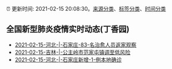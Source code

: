 :alarm_clock: 更新时间: 2021-02-15 20:08:30。[来源分类](../README.md)、[标签分类](../TAGS.md)、[时间分类](../TIMELINE.md)

## 全国新型肺炎疫情实时动态(丁香园)




- [2021-02-15-河北-|-石家庄-83-名治愈人员返家观察](http://app.cctv.com/special/cportal/detail/arti/index.html?id=ArtiDQpCYverYDtUu1rWmGtv210215&isfromapp=1) 
- [2021-02-15-吉林-|-公主岭市范家屯镇调至低风险](http://app.cctv.com/special/cportal/detail/arti/index.html?id=Arti1lnDLdvyGnZsoyzdWdo5210215&isfromapp=1) 
- [2021-02-15-河北-|-石家庄新增-1-例本地确诊](http://app.cctv.com/special/cportal/detail/arti/index.html?id=ArtiDsoOjfFo4iuWSDALrokw210215&isfromapp=1) 